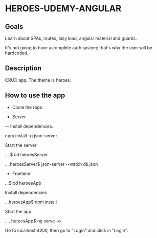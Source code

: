 # HEROES-UDEMY-ANGULAR


## Goals

Learn about SPAs, routes, lazy load, angular material and guards.

It's not going to have a complete auth system; that's why the user will be hardcoded.


## Description

CRUD app. The theme is heroes.


## How to use the app

- Clone the repo.

- Server

-- Install dependencies.

npm install -g json-server


Start the server

....$ cd heroesServer


... heroesServer$ json-server --watch db.json


- Frontend
 
 ...$ cd heroesApp
 
 Install dependencies
 
 ...heroesApp$ npm install
 
 Start the app
 
 .... heroesApp$ ng serve -o
 
 
 Go to localhost:4200, then go to "Login" and click in "Login".
 
 
 
 
 
 
 
 
 
 
 
 
 


